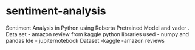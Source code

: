 # sentiment-analysis
Sentiment Analysis in Python using Roberta Pretrained Model and vader . Data set - amazon review from kaggle 
python libraries used - numpy and pandas 
Ide - jupiternotebook
Dataset -kaggle -amazon reviews 
